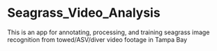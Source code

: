 # Seagrass_Video_Analysis
This is an app for annotating, processing, and training seagrass image recognition from towed/ASV/diver video footage in Tampa Bay
